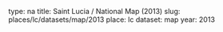 type: na
title: Saint Lucia / National Map (2013)
slug: places/lc/datasets/map/2013
place: lc
dataset: map
year: 2013
